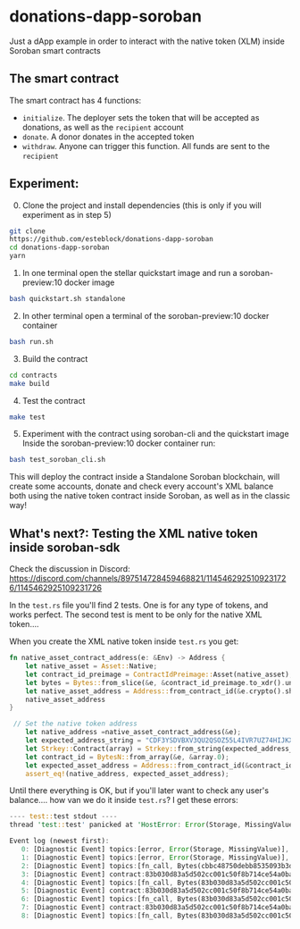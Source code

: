 # donations-dapp-soroban
Just a dApp example in order to interact with the native token (XLM) inside Soroban smart contracts

## The smart contract
The smart contract has 4 functions:
- `initialize`. The deployer sets the token that will be accepted as donations, as well as the `recipient` account
- `donate`. A donor donates in the accepted token
- `withdraw`. Anyone can trigger this function. All funds are sent to the `recipient`

## Experiment:

0. Clone the project and install dependencies (this is only if you will experiment as in step 5)
```bash
git clone 
https://github.com/esteblock/donations-dapp-soroban
cd donations-dapp-soroban
yarn
```

1. In one terminal open the stellar quickstart image and run a soroban-preview:10 docker image
```bash
bash quickstart.sh standalone
```

2. In other terminal open a terminal of the soroban-preview:10 docker container
```bash
bash run.sh
```

3. Build the contract
```bash
cd contracts
make build
```

4. Test the contract
```bash
make test
```

5. Experiment with the contract using soroban-cli and the quickstart image
Inside the soroban-preview:10 docker container run:
```bash
bash test_soroban_cli.sh 
```
This will deploy the contract inside a Standalone Soroban blockchain, will create some accounts, donate and check every account's XML balance both using the native token contract inside Soroban, as well as in the classic way!


## What's next?: Testing the XML native token inside soroban-sdk

Check the discussion in Discord: https://discord.com/channels/897514728459468821/1145462925109231726/1145462925109231726

In the `test.rs` file you'll find 2 tests. One is for any type of tokens, and works perfect. The second test is ment to be only for the native XML token....

When you create the XML native token inside `test.rs` you get:
```rust
fn native_asset_contract_address(e: &Env) -> Address {
    let native_asset = Asset::Native;
    let contract_id_preimage = ContractIdPreimage::Asset(native_asset);
    let bytes = Bytes::from_slice(&e, &contract_id_preimage.to_xdr().unwrap());
    let native_asset_address = Address::from_contract_id(&e.crypto().sha256(&bytes));
    native_asset_address
}

 // Set the native token address
    let native_address =native_asset_contract_address(&e);    
    let expected_address_string = "CDF3YSDVBXV3QU2QSOZ55L4IVR7UZ74HIJKXNJMN4K5MOVFM3NDBNMLY";
    let Strkey::Contract(array) = Strkey::from_string(expected_address_string).unwrap() else { panic!("Failed to convert address") };
    let contract_id = BytesN::from_array(&e, &array.0);
    let expected_asset_address = Address::from_contract_id(&contract_id);
    assert_eq!(native_address, expected_asset_address);

```

Until there everything is OK, but if you'll later want to check any user's balance.... how van we do it inside `test.rs`? I get these errors:

```rust
---- test::test stdout ----
thread 'test::test' panicked at 'HostError: Error(Storage, MissingValue)

Event log (newest first):
   0: [Diagnostic Event] topics:[error, Error(Storage, MissingValue)], data:"escalating error to panic"
   1: [Diagnostic Event] topics:[error, Error(Storage, MissingValue)], data:["contract call failed", name, []]
   2: [Diagnostic Event] topics:[fn_call, Bytes(cbbc48750debb8535093b3deaf88ac7f4cff87425576a58de2bac754acdb4616), name], data:Void
   3: [Diagnostic Event] contract:83b030d83a5d502cc001c50f8b714ce54a0ba8c6c4cda46281a060cd47134695, topics:[fn_return, token], data:Address(Contract(cbbc48750debb8535093b3deaf88ac7f4cff87425576a58de2bac754acdb4616))
   4: [Diagnostic Event] topics:[fn_call, Bytes(83b030d83a5d502cc001c50f8b714ce54a0ba8c6c4cda46281a060cd47134695), token], data:Void
   5: [Diagnostic Event] contract:83b030d83a5d502cc001c50f8b714ce54a0ba8c6c4cda46281a060cd47134695, topics:[fn_return, recipient], data:Address(Contract(06ecc85c9d15d14b787b5eafe1afa00e78f9fbd8fb8003b9bbe1735efe00f911))
   6: [Diagnostic Event] topics:[fn_call, Bytes(83b030d83a5d502cc001c50f8b714ce54a0ba8c6c4cda46281a060cd47134695), recipient], data:Void
   7: [Diagnostic Event] contract:83b030d83a5d502cc001c50f8b714ce54a0ba8c6c4cda46281a060cd47134695, topics:[fn_return, initialize], data:Void
   8: [Diagnostic Event] topics:[fn_call, Bytes(83b030d83a5d502cc001c50f8b714ce54a0ba8c6c4cda46281a060cd47134695), initialize], data:[Address(Contract(06ecc85c9d15d14b787b5eafe1afa00e78f9fbd8fb8003b9bbe1735efe00f911)), Address(Contract(cbbc48750debb8535093b3deaf88ac7f4cff87425576a58de2bac754acdb4616))]
```